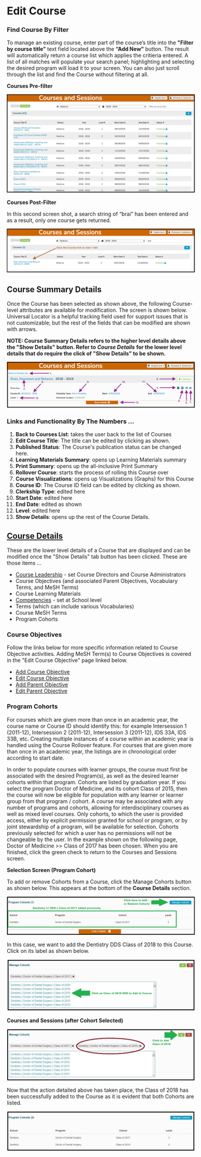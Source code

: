# Edit Course

### Find Course By Filter

To manage an existing course, enter part of the course’s title into the **"Filter by course title”** text field located above the **“Add New”** button. The result will automatically return a course list which applies the critieria entered. A list of all matches will populate your search panel; highlighting and selecting the desired program will load it to your screen. You can also just scroll through the list and find the Course without filtering at all.

**Courses Pre-filter**

![](../../.gitbook/assets/cs_rw_5%20%281%29.png)

**Courses Post-Filter**

In this second screen shot, a search string of “brai” has been entered and as a result, only one course gets returned.

![](../../.gitbook/assets/cs_rw_6.png)

## Course Summary Details

Once the Course has been selected as shown above, the following Course-level attributes are available for modification. The screen is shown below. Universal Locator is a helpful tracking field used for support issues that is not customizable; but the rest of the fields that can be modified are shown with arrows.

**NOTE: Course Summary Details refers to the higher level details above the "Show Details" button. Refer to** _**Course Details**_ **for the lower level details that do require the click of "Show Details" to be shown.**

![](../../.gitbook/assets/cs_rw_7%20%281%29.png)

### Links and Functionality By The Numbers ...

1. **Back to Courses List**: takes the user back to the list of Courses 
2. **Edit Course Title**: The title can be edited by clicking as shown.
3. **Published Status**: The Course's publication status can be changed here.
4. **Learning Materials Summary**: opens up Learning Materials summary
5. **Print Summary**: opens up the all-inclusive Print Summary
6. **Rollover Course**: starts the process of rolling this Course over
7. **Course Visualizations**: opens up Visualizations \(Graphs\) for this Course
8. **Course ID**: The Course ID field can be edited by clicking as shown.
9. **Clerkship Type**: edited here  
10. **Start Date**: edited here 
11. **End Date**: edited as shown
12. **Level**: edited here
13. **Show Details**: opens up the rest of the Course Details.

## [Course Details](https://iliosproject.gitbook.io/ilios-user-guide/courses-and-sessions/courses#screen-elements)

These are the lower level details of a Course that are displayed and can be modified once the "Show Details" tab button has been clicked. These are those items ...

* [Course Leadership](https://iliosproject.gitbook.io/ilios-user-guide/courses-and-sessions/courses/course-leadership) - set Course Directors and Course Administrators
* Course Objectives \(and associated Parent Objectives, Vocabulary Terms, and MeSH Terms\) 
* Course Learning Materials
* [Competencies](https://iliosproject.gitbook.io/ilios-user-guide/schools/competencies) - set at School level
* Terms \(which can include various Vocabularies\)
* Course MeSH Terms
* Program Cohorts

### Course Objectives

Follow the links below for more specific information related to Course Objective activities. Adding MeSH Term\(s\) to Course Objectives is covered in the "Edit Course Objective" page linked below.

* [Add Course Objective](https://iliosproject.gitbooks.io/ilios-user-guide/content/pages/courses/course_objective.html)
* [Edit Course Objective](https://iliosproject.gitbooks.io/ilios-user-guide/content/pages/courses/edit_course_objective.html)
* [Add Parent Objective](https://iliosproject.gitbooks.io/ilios-user-guide/content/pages/courses/add_parent_objective_to_course_objective.html)
* [Edit Parent Objective](https://iliosproject.gitbooks.io/ilios-user-guide/content/pages/courses/edit_parent_objective_for_course_objective.html)

### Program Cohorts

For courses which are given more than once in an academic year, the course name or Course ID should identify this: for example Intersession 1 \(2011-12\), Intersession 2 \(2011-12\), Intersession 3 \(2011-12\), IDS 33A, IDS 33B, etc. Creating multiple instances of a course within an academic year is handled using the Course Rollover feature. For courses that are given more than once in an academic year, the listings are in chronological order according to start date.

In order to populate courses with learner groups, the course must first be associated with the desired Program\(s\), as well as the desired learner cohorts within that program. Cohorts are listed by graduation year. If you select the program Doctor of Medicine, and its cohort Class of 2015, then the course will now be eligible for population with any learner or learner group from that program / cohort. A course may be associated with any number of programs and cohorts, allowing for interdisciplinary courses as well as mixed level courses. Only cohorts, to which the user is provided access, either by explicit permission granted for school or program, or by joint stewardship of a program, will be available for selection. Cohorts previously selected for which a user has no permissions will not be changeable by the user. In the example shown on the following page, Doctor of Medicine &gt;&gt; Class of 2017 has been chosen. When you are finished, click the green check to return to the Courses and Sessions screen.

**Selection Screen \(Program Cohort\)**

To add or remove Cohorts from a Course, click the Manage Cohorts button as shown below. This appears at the bottom of the **Course Details** section.

![](../../.gitbook/assets/manage_cohorts_1.jpg)

In this case, we want to add the Dentistry DDS Class of 2018 to this Course. Click on its label as shown below.

![Select The Cohort](../../.gitbook/assets/cohort_selection.jpg)

**Courses and Sessions \(after Cohort Selected\)**

![](../../.gitbook/assets/cohort_selection_2.jpg)

Now that the action detailed above has taken place, the Class of 2018 has been successfully added to the Course as it is evident that both Cohorts are listed.

![](../../.gitbook/assets/cohort_selection_3.jpg)

